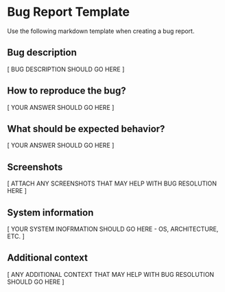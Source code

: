# Bug Report Template

Use the following markdown template when creating a bug report.

## Bug description

[ BUG DESCRIPTION SHOULD GO HERE ]

## How to reproduce the bug?

[ YOUR ANSWER SHOULD GO HERE ]

## What should be expected behavior?

[ YOUR ANSWER SHOULD GO HERE ]

## Screenshots

[ ATTACH ANY SCREENSHOTS THAT MAY HELP WITH BUG RESOLUTION HERE ]

## System information

[ YOUR SYSTEM INOFRMATION SHOULD GO HERE - OS, ARCHITECTURE, ETC. ]

## Additional context

[ ANY ADDITIONAL CONTEXT THAT MAY HELP WITH BUG RESOLUTION SHOULD GO HERE ]
